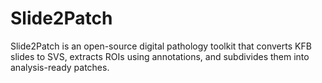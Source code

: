 # Slide2Patch
Slide2Patch is an open-source digital pathology toolkit that converts KFB slides to SVS, extracts ROIs using annotations, and subdivides them into analysis-ready patches.
